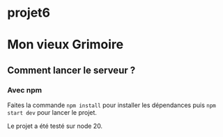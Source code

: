 # projet6
 
# Mon vieux Grimoire


## Comment lancer le serveur ? 

### Avec npm

Faites la commande `npm install` pour installer les dépendances puis `npm start dev` pour lancer le projet. 

Le projet a été testé sur node 20. 